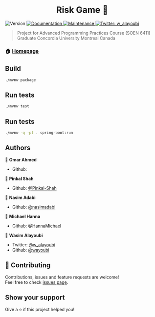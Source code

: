 <h1 align="center"> Risk Game 👋</h1>
<p>
  <img alt="Version" src="https://img.shields.io/badge/version-0.9.01-blue.svg?cacheSeconds=2592000" />
  <a href="https://github.com/wayoubi/RiskGame/wiki">
    <img alt="Documentation" src="https://img.shields.io/badge/documentation-yes-brightgreen.svg" target="_blank" />
  </a>
  <a href="https://github.com/kefranabg/readme-md-generator/graphs/commit-activity">
    <img alt="Maintenance" src="https://img.shields.io/badge/Maintained%3F-yes-green.svg" target="_blank" />
  </a>
  <a href="https://twitter.com/w_alayoubi">
    <img alt="Twitter: w_alayoubi" src="https://img.shields.io/twitter/follow/w_alayoubi.svg?style=social" target="_blank" />
  </a>
</p>

> Project for Advanced Programming Practices Course (SOEN 6411)
> Graduate
> Concordia University
> Montreal Canada

### 🏠 [Homepage](https://github.com/wayoubi/RiskGame)

## Build

```sh
./mvnw package
```

## Run tests

```sh
./mvnw test
```

## Run tests

```sh
./mvnw -q -pl . spring-boot:run
```

## Authors


👤 **Omar Ahmed**

* Github: 

👤 **Pinkal Shah**

* Github: [@Pinkal-Shah](https://github.com/Pinkal-Shah)

👤 **Nasim Adabi**

* Github: [@nasimadabi](https://github.com/nasimadabi)

👤 **Michael Hanna**

* Github: [@HannaMichael](https://github.com/HannaMichael)

👤 **Wasim Alayoubi**

* Twitter: [@w_alayoubi](https://twitter.com/w_alayoubi)
* Github: [@wayoubi](https://github.com/wayoubi)

## 🤝 Contributing

Contributions, issues and feature requests are welcome!<br />Feel free to check [issues page](https://github.com/wayoubi/RiskGame/issues).

## Show your support

Give a ⭐️ if this project helped you!
